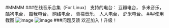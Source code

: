 #MMMM
###在线音乐合集（For Linux）
支持的电台：
豆瓣电台，
多米音乐，
酷狗电台，
酷我电台，
网络电台，
青檬音乐，
人人电台，
虾米电台。
###使用截图
![image](https://cloud.githubusercontent.com/assets/3284931/10240984/5577681a-6915-11e5-9a64-02e448f3d059.png)
![image](https://cloud.githubusercontent.com/assets/3284931/10240996/840c8b60-6915-11e5-90e8-36fc526ec4a2.png)
###问题反馈
欢迎加入！升级！
